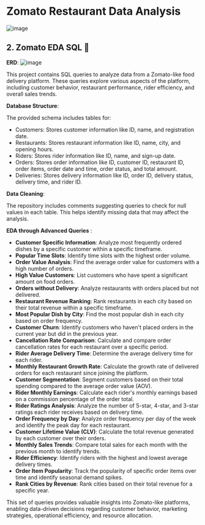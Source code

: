 # Zomato Restaurant Data Analysis



![image](https://github.com/user-attachments/assets/88febbf9-5880-418a-9a7e-70e3338edc6e)




## 2. Zomato EDA SQL :curry:
   
   **ERD**:
![image](https://github.com/user-attachments/assets/567137e8-29d3-4340-9bce-e5b8e9dace0f)

This project contains SQL queries to analyze data from a Zomato-like food delivery platform. These queries explore various aspects of the platform, including customer behavior, restaurant performance, rider efficiency, and overall sales trends.

**Database Structure**:

The provided schema includes tables for:

* Customers: Stores customer information like ID, name, and registration date.
* Restaurants: Stores restaurant information like ID, name, city, and opening hours.
* Riders: Stores rider information like ID, name, and sign-up date.
* Orders: Stores order information like ID, customer ID, restaurant ID, order items, order date and time, order status, and total amount.
* Deliveries: Stores delivery information like ID, order ID, delivery status, delivery time, and rider ID.

**Data Cleaning**:

The repository includes comments suggesting queries to check for null values in each table. This helps identify missing data that may affect the analysis.

**EDA through Advanced Queries** :


* <b>Customer Specific Information</b>: Analyze most frequently ordered dishes by a specific customer within a specific timeframe.
* <b>Popular Time Slots</b>: Identify time slots with the highest order volume.
* <b>Order Value Analysis</b>: Find the average order value for customers with a high number of orders.
* <b>High Value Customers</b>: List customers who have spent a significant amount on food orders.
* <b>Orders without Delivery</b>: Analyze restaurants with orders placed but not delivered.
* <b>Restaurant Revenue Ranking</b>: Rank restaurants in each city based on their total revenue within a specific timeframe.
* <b>Most Popular Dish by City</b>: Find the most popular dish in each city based on order frequency.
* <b>Customer Churn</b>: Identify customers who haven't placed orders in the current year but did in the previous year.
* <b>Cancellation Rate Comparison</b>: Calculate and compare order cancellation rates for each restaurant over a specific period.
* <b>Rider Average Delivery Time</b>: Determine the average delivery time for each rider.
* <b>Monthly Restaurant Growth Rate</b>: Calculate the growth rate of delivered orders for each restaurant since joining the platform.
* <b>Customer Segmentation</b>: Segment customers based on their total spending compared to the average order value (AOV).
* <b>Rider Monthly Earnings</b>: Calculate each rider's monthly earnings based on a commission percentage of the order total.
* <b>Rider Ratings Analysis</b>: Analyze the number of 5-star, 4-star, and 3-star ratings each rider receives based on delivery time.
* <b>Order Frequency by Day</b>: Analyze order frequency per day of the week and identify the peak day for each restaurant.
* <b>Customer Lifetime Value (CLV)</b>: Calculate the total revenue generated by each customer over their orders.
* <b>Monthly Sales Trends</b>: Compare total sales for each month with the previous month to identify trends.
* <b>Rider Efficiency</b>: Identify riders with the highest and lowest average delivery times.
* <b>Order Item Popularity</b>: Track the popularity of specific order items over time and identify seasonal demand spikes.
* <b>Rank Cities by Revenue</b>: Rank cities based on their total revenue for a specific year.

This set of queries provides valuable insights into Zomato-like platforms, enabling data-driven decisions regarding customer behavior, marketing strategies, operational efficiency, and resource allocation.


